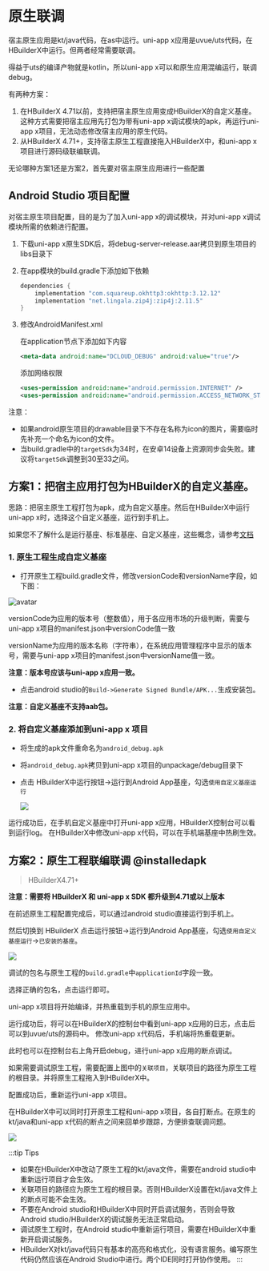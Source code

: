 # 原生联调

宿主原生应用是kt/java代码，在as中运行。uni-app x应用是uvue/uts代码，在HBuilderX中运行。但两者经常需要联调。

得益于uts的编译产物就是kotlin，所以uni-app x可以和原生应用混编运行，联调debug。

有两种方案：
1. 在HBuilderX 4.71以前，支持把宿主原生应用变成HBuilderX的自定义基座。
这种方式需要把宿主应用先打包为带有uni-app x调试模块的apk，再运行uni-app x项目，无法动态修改宿主应用的原生代码。
2. 从HBuilderX 4.71+，支持宿主原生工程直接拖入HBuilderX中，和uni-app x项目进行源码级联编联调。

无论哪种方案1还是方案2，首先要对宿主原生应用进行一些配置

## Android Studio 项目配置

对宿主原生项目配置，目的是为了加入uni-app x的调试模块，并对uni-app x调试模块所需的依赖进行配置。

1. 下载uni-app x原生SDK后，将debug-server-release.aar拷贝到原生项目的libs目录下
2. 在app模块的build.gradle下添加如下依赖
	```groovy
	dependencies {
		implementation "com.squareup.okhttp3:okhttp:3.12.12"
		implementation "net.lingala.zip4j:zip4j:2.11.5"
	}
	```
3. 修改AndroidManifest.xml

	在application节点下添加如下内容
	
	```xml
	<meta-data android:name="DCLOUD_DEBUG" android:value="true"/>
	```
	
	添加网络权限
	
	```xml
	<uses-permission android:name="android.permission.INTERNET" />
	<uses-permission android:name="android.permission.ACCESS_NETWORK_STATE" />
	```
	
注意：
- 如果android原生项目的drawable目录下不存在名称为icon的图片，需要临时先补充一个命名为icon的文件。
- 当build.gradle中的`targetSdk`为34时，在安卓14设备上资源同步会失败。建议将`targetSdk`调整到30至33之间。

## 方案1：把宿主应用打包为HBuilderX的自定义基座。

思路：把宿主原生工程打包为apk，成为自定义基座。然后在HBuilderX中运行uni-app x时，选择这个自定义基座，运行到手机上。

如果您不了解什么是运行基座、标准基座、自定义基座，这些概念，请参考[文档](https://uniapp.dcloud.net.cn/tutorial/run/run-app.html#playground)

### 1. 原生工程生成自定义基座  

- 打开原生工程build.gradle文件，修改versionCode和versionName字段，如下图：
	
![avatar](https://img.cdn.aliyun.dcloud.net.cn/nativedocs/5%2BSDK-android/image/6-1.png)
	
versionCode为应用的版本号（整数值），用于各应用市场的升级判断，需要与uni-app x项目的manifest.json中versionCode值一致
	
versionName为应用的版本名称（字符串），在系统应用管理程序中显示的版本号，需要与uni-app x项目的manifest.json中versionName值一致。

**注意：版本号应该与uni-app x应用一致。**

- 点击android studio的`Build->Generate Signed Bundle/APK...`生成安装包。

**注意：自定义基座不支持aab包。**

### 2. 将自定义基座添加到uni-app x 项目  
- 将生成的apk文件重命名为`android_debug.apk`
- 将`android_debug.apk`拷贝到uni-app x项目的unpackage/debug目录下
- 点击 HBuilderX中运行按钮->运行到Android App基座，勾选`使用自定义基座运行`

	![](https://web-ext-storage.dcloud.net.cn/native/doc/android/debug_hx.png)

运行成功后，在手机自定义基座中打开uni-app x应用，HBuilderX控制台可以看到运行log。
在HBuilderX中修改uni-app x代码，可以在手机端基座中热刷生效。

## 方案2：原生工程联编联调 @installedapk  
> HBuilderX4.71+

**注意：需要将 HBuilderX 和 uni-app x SDK 都升级到4.71或以上版本**

在前述原生工程配置完成后，可以通过android studio直接运行到手机上。

然后切换到 HBuilderX 点击运行按钮->运行到Android App基座，勾选`使用自定义基座运行`->`已安装的基座`。

![](https://web-ext-storage.dcloud.net.cn/native/doc/android/debug_installed.jpg)

调试的包名与原生工程的`build.gradle`中`applicationId`字段一致。

选择正确的包名，点击运行即可。

uni-app x项目将开始编译，并热重载到手机的原生应用中。

运行成功后，将可以在HBuilderX的控制台中看到uni-app x应用的日志，点击后可以到uvue/uts的源码中。
修改uni-app x代码后，手机端将热重载更新。

此时也可以在控制台右上角开启debug，进行uni-app x应用的断点调试。

如果需要调试原生工程，需要配置上图中的`关联项目`，关联项目的路径为原生工程的根目录。并将原生工程拖入到HBuilderX中。

配置成功后，重新运行uni-app x项目。

在HBuilderX中可以同时打开原生工程和uni-app x项目，各自打断点。在原生的kt/java和uni-app x代码的断点之间来回单步跟踪，方便排查联调问题。

![](https://web-ext-storage.dcloud.net.cn/hx/debug/compilation-debug-example-1.png)

:::tip Tips
- 如果在HBuilderX中改动了原生工程的kt/java文件，需要在android studio中重新运行项目才会生效。
- 关联项目的路径应为原生工程的根目录。否则HBuilderX设置在kt/java文件上的断点可能不会生效。
- 不要在Android studio和HBuilderX中同时开启调试服务，否则会导致Android studio/HBuilderX的调试服务无法正常启动。
- 调试原生工程时，在Android studio中重新运行项目，需要在HBuilderX中重新开启调试服务。
- HBuilderX对kt/java代码只有基本的高亮和格式化，没有语言服务。编写原生代码仍然应该在Android Studio中进行。两个IDE同时打开协作使用。
:::